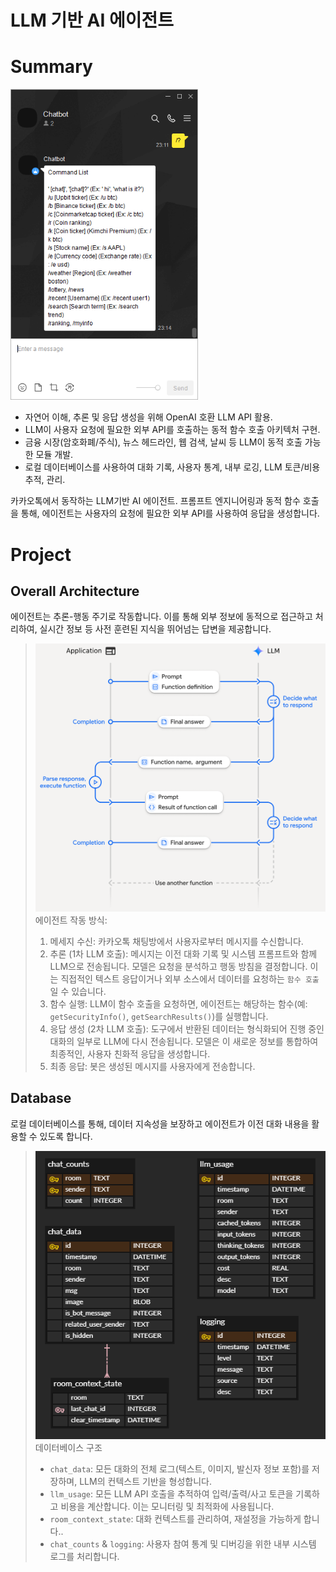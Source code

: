 # LLM 기반 AI 에이전트

# Summary

<img src="images/chatbot_demo.png" width=300></br>

- 자연어 이해, 추론 및 응답 생성을 위해 OpenAI 호환 LLM API 활용.
- LLM이 사용자 요청에 필요한 외부 API를 호출하는 동적 함수 호출 아키텍처 구현.
- 금융 시장(암호화폐/주식), 뉴스 헤드라인, 웹 검색, 날씨 등 LLM이 동적 호출 가능한 모듈 개발.
- 로컬 데이터베이스를 사용하여 대화 기록, 사용자 통계, 내부 로깅, LLM 토큰/비용 추적, 관리.

카카오톡에서 동작하는 LLM기반 AI 에이전트. 프롬프트 엔지니어링과 동적 함수 호출을 통해, 에이전트는 사용자의 요청에 필요한 외부 API를 사용하여 응답을 생성합니다.

# Project

## Overall Architecture

에이전트는 추론-행동 주기로 작동합니다. 이를 통해 외부 정보에 동적으로 접근하고 처리하여, 실시간 정보 등 사전 훈련된 지식을 뛰어넘는 답변을 제공합니다.

> <img src="images/function_calling.png" width=800></br>
> 에이전트 작동 방식:
> 1. 메세지 수신: 카카오톡 채팅방에서 사용자로부터 메시지를 수신합니다.
> 2. 추론 (1차 LLM 호출): 메시지는 이전 대화 기록 및 시스템 프롬프트와 함께 LLM으로 전송됩니다. 모델은 요청을 분석하고 행동 방침을 결정합니다. 이는 직접적인 텍스트 응답이거나 외부 소스에서 데이터를 요청하는 `함수 호출`일 수 있습니다.
> 3. 함수 실행: LLM이 함수 호출을 요청하면, 에이전트는 해당하는 함수(예: `getSecurityInfo()`, `getSearchResults()`)를 실행합니다.
> 4. 응답 생성 (2차 LLM 호출): 도구에서 반환된 데이터는 형식화되어 진행 중인 대화의 일부로 LLM에 다시 전송됩니다. 모델은 이 새로운 정보를 통합하여 최종적인, 사용자 친화적 응답을 생성합니다.
> 5. 최종 응답: 봇은 생성된 메시지를 사용자에게 전송합니다.

## Database

로컬 데이터베이스를 통해, 데이터 지속성을 보장하고 에이전트가 이전 대화 내용을 활용할 수 있도록 합니다.

> <img src="images/chatbot_db.png"></br>
> 데이터베이스 구조
> - `chat_data`: 모든 대화의 전체 로그(텍스트, 이미지, 발신자 정보 포함)를 저장하며, LLM의 컨텍스트 기반을 형성합니다.
> - `llm_usage`: 모든 LLM API 호출을 추적하여 입력/출력/사고 토큰을 기록하고 비용을 계산합니다. 이는 모니터링 및 최적화에 사용됩니다.
> - `room_context_state`: 대화 컨텍스트를 관리하여, 재설정을 가능하게 합니다..
> - `chat_counts` & `logging`: 사용자 참여 통계 및 디버깅을 위한 내부 시스템 로그를 처리합니다.
